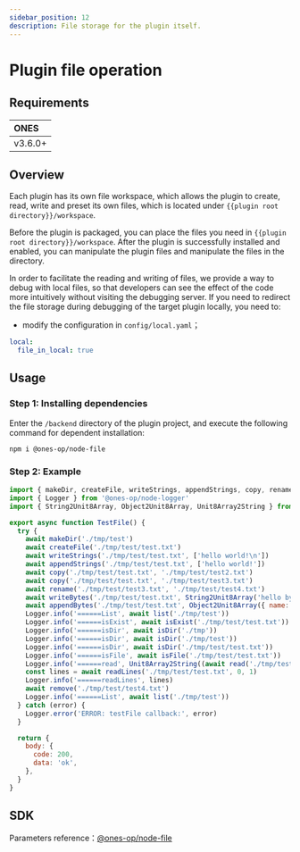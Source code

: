 ```yaml
---
sidebar_position: 12
description: File storage for the plugin itself.
---
```


# Plugin file operation

## Requirements

| **ONES** |
| :------- |
| v3.6.0+  |

## Overview

Each plugin has its own file workspace, which allows the plugin to create, read, write and preset its own files, which is located under `{{plugin root directory}}/workspace`.

Before the plugin is packaged, you can place the files you need in `{{plugin root directory}}/workspace`. After the plugin is successfully installed and enabled, you can manipulate the plugin files and manipulate the files in the directory.

In order to facilitate the reading and writing of files, we provide a way to debug with local files, so that developers can see the effect of the code more intuitively without visiting the debugging server. If you need to redirect the file storage during debugging of the target plugin locally, you need to:

- modify the configuration in `config/local.yaml`；

```yaml
local:
  file_in_local: true
```

## Usage

### Step 1: Installing dependencies

Enter the `/backend` directory of the plugin project, and execute the following command for dependent installation:

```shell
npm i @ones-op/node-file
```

### Step 2: Example

```javascript
import { makeDir, createFile, writeStrings, appendStrings, copy, rename, writeBytes, appendBytes, list, isExist, isDir, isFile, read, readLines, remove } from '@ones-op/node-file'
import { Logger } from '@ones-op/node-logger'
import { String2Unit8Array, Object2Unit8Array, Unit8Array2String } from '@ones-op/node-utils'

export async function TestFile() {
  try {
    await makeDir('./tmp/test')
    await createFile('./tmp/test/test.txt')
    await writeStrings('./tmp/test/test.txt', ['hello world!\n'])
    await appendStrings('./tmp/test/test.txt', ['hello world!'])
    await copy('./tmp/test/test.txt', './tmp/test/test2.txt')
    await copy('./tmp/test/test.txt', './tmp/test/test3.txt')
    await rename('./tmp/test/test3.txt', './tmp/test/test4.txt')
    await writeBytes('./tmp/test/test.txt', String2Unit8Array('hello bytes!\n'))
    await appendBytes('./tmp/test/test.txt', Object2Unit8Array({ name: 'hello bytes!' }))
    Logger.info('======List', await list('./tmp/test'))
    Logger.info('======isExist', await isExist('./tmp/test/test.txt'))
    Logger.info('======isDir', await isDir('./tmp'))
    Logger.info('======isDir', await isDir('./tmp/test'))
    Logger.info('======isDir', await isDir('./tmp/test/test.txt'))
    Logger.info('======isFile', await isFile('./tmp/test/test.txt'))
    Logger.info('======read', Unit8Array2String((await read('./tmp/test/test.txt')) as Uint8Array))
    const lines = await readLines('./tmp/test/test.txt', 0, 1)
    Logger.info('======readLines', lines)
    await remove('./tmp/test/test4.txt')
    Logger.info('======List', await list('./tmp/test'))
  } catch (error) {
    Logger.error('ERROR: testFile callback:', error)
  }

  return {
    body: {
      code: 200,
      data: 'ok',
    },
  }
}
```

## SDK

Parameters reference：[@ones-op/node-file](../../reference/packages/node-file/node-file.mdx)

